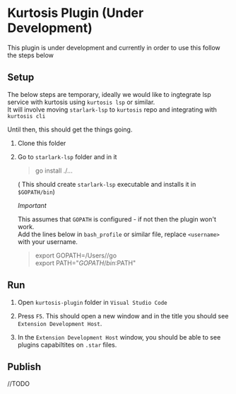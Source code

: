 # Kurtosis Plugin (Under Development)

This plugin is under development and currently in order to use this follow the steps below

## Setup

The below steps are temporary, ideally we would like to ingtegrate lsp service with kurtosis using `kurtosis lsp` or similar.  
It will involve moving `starlark-lsp` to `kurtosis` repo and integrating with `kurtosis cli`

Until then, this should get the things going.

1. Clone this folder

2. Go to `starlark-lsp` folder and in it

    > go install ./...

    ( This should create `starlark-lsp` executable and installs it in `$GOPATH/bin`) 
    
    *Important*

    This assumes that `GOPATH` is configured - if not then the plugin won't work.  
    Add the lines below in `bash_profile` or similar file, replace `<username>` with
    your username.
    
    > export GOPATH=/Users/<username>/go   
      export PATH="${GOPATH}/bin:$PATH"

## Run  

1. Open `kurtosis-plugin` folder in `Visual Studio Code`

2. Press `F5`. This should open a new window and in the title you should see `Extension Development Host`.  

3. In the `Extension Development Host` window, you should be able to see plugins capabiltites on `.star` files.

## Publish
//TODO